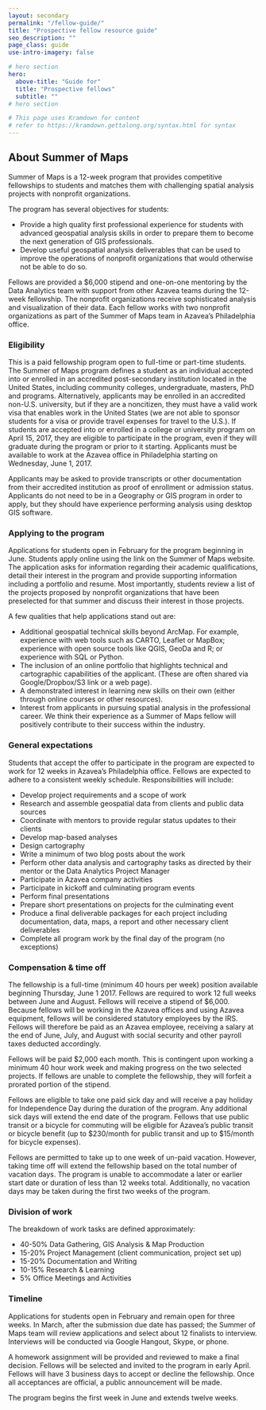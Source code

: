 ```yaml
---
layout: secondary
permalink: "/fellow-guide/"
title: "Prospective fellow resource guide"
seo_description: ""
page_class: guide
use-intro-imagery: false

# hero section
hero:
  above-title: "Guide for"
  title: "Prospective fellows"
  subtitle: ""
# hero section

# This page uses Kramdown for content
# refer to https://kramdown.gettalong.org/syntax.html for syntax
---
```


## About Summer of Maps
Summer of Maps is a 12-week program that provides competitive fellowships to students and matches them with challenging spatial analysis projects with nonprofit organizations.

The program has several objectives for students:
- Provide a high quality first professional experience for students with advanced geospatial analysis skills in order to prepare them to become the next generation of GIS professionals.
- Develop useful geospatial analysis deliverables that can be used to improve the operations of nonprofit organizations that would otherwise not be able to do so. 

Fellows are provided a $6,000 stipend and one-on-one mentoring by the Data Analytics team with support from other Azavea teams during the 12-week fellowship. The nonprofit organizations receive sophisticated analysis and visualization of their data. Each fellow works with two nonprofit organizations as part of the Summer of Maps team in Azavea’s Philadelphia office.

### Eligibility 
This is a paid fellowship program open to full-time or part-time students. The Summer of Maps program defines a student as an individual accepted into or enrolled in an accredited post-secondary institution located in the United States, including community colleges, undergraduate, masters, PhD and programs. Alternatively, applicants may be enrolled in an accredited non-U.S. university, but if they are a noncitizen, they must have a valid work visa that enables work in the United States (we are not able to sponsor students for a visa or provide travel expenses for travel to the U.S.). If students are accepted into or enrolled in a college or university program on April 15, 2017, they are eligible to participate in the program, even if they will graduate during the program or prior to it starting. Applicants must be available to work at the Azavea office in Philadelphia starting on Wednesday, June 1, 2017.

Applicants may be asked to provide transcripts or other documentation from their accredited institution as proof of enrollment or admission status. Applicants do not need to be in a Geography or GIS program in order to apply, but they should have experience performing analysis using desktop GIS software.

### Applying to the program
Applications for students open in February for the program beginning in June. Students apply online using the link on the Summer of Maps website. The application asks for information regarding their academic qualifications, detail their interest in the program and provide supporting information including a portfolio and resume. Most importantly, students review a list of the projects proposed by nonprofit organizations that have been preselected for that summer and discuss their interest in those projects.

A few qualities that help applications stand out are:
- Additional geospatial technical skills beyond ArcMap. For example, experience with web tools such as CARTO, Leaflet or MapBox; experience with open source tools like QGIS, GeoDa and R; or experience with SQL or Python.
- The inclusion of an online portfolio that highlights technical and cartographic capabilities of the applicant. (These are often shared via Google/Dropbox/S3 link or a web page).
- A demonstrated interest in learning new skills on their own (either through online courses or other resources).
- Interest from applicants in pursuing spatial analysis in the professional career. We think their experience as a Summer of Maps fellow will positively contribute to their success within the industry.

### General expectations
Students that accept the offer to participate in the program are expected to work for 12 weeks in Azavea’s Philadelphia office. Fellows are expected to adhere to a consistent weekly schedule. Responsibilities will include:
- Develop project requirements and a scope of work
- Research and assemble geospatial data from clients and public data sources
- Coordinate with mentors to provide regular status updates to their clients
- Develop map-based analyses
- Design cartography
- Write a minimum of two blog posts about the work
- Perform other data analysis and cartography tasks as directed by their mentor or the Data
Analytics Project Manager
- Participate in Azavea company activities
- Participate in kickoff and culminating program events
- Perform final presentations
- Prepare short presentations on projects for the culminating event
- Produce a final deliverable packages for each project including documentation, data, maps, a
report and other necessary client deliverables
- Complete all program work by the final day of the program (no exceptions)

### Compensation & time off
The fellowship is a full-time (minimum 40 hours per week) position available beginning Thursday, June 1 2017. Fellows are required to work 12 full weeks between June and August. Fellows will receive a stipend of $6,000. Because fellows will be working in the Azavea offices and using Azavea equipment, fellows will be considered statutory employees by the IRS. Fellows will therefore be paid as an Azavea employee, receiving a salary at the end of June, July, and August with social security and other payroll taxes deducted accordingly.

Fellows will be paid $2,000 each month. This is contingent upon working a minimum 40 hour work week and making progress on the two selected projects. If fellows are unable to complete the fellowship, they will forfeit a prorated portion of the stipend.

Fellows are eligible to take one paid sick day and will receive a pay holiday for Independence Day during
the duration of the program. Any additional sick days will extend the end date of the program. Fellows
that use public transit or a bicycle for commuting will be eligible for Azavea’s public transit or bicycle
benefit (up to $230/month for public transit and up to $15/month for bicycle expenses). 

Fellows are permitted to take up to one week of un-paid vacation. However, taking time off will extend
the fellowship based on the total number of vacation days. The program is unable to accommodate a
later or earlier start date or duration of less than 12 weeks total. Additionally, no vacation days may be
taken during the first two weeks of the program. 

### Division of work
The breakdown of work tasks are defined approximately:
- 40-50% Data Gathering, GIS Analysis & Map Production
- 15-20% Project Management (client communication, project set up)
- 15-20% Documentation and Writing
- 10-15% Research & Learning
- 5% Office Meetings and Activities

### Timeline
Applications for students open in February and remain open for three weeks. In March, after the submission due date has passed; the Summer of Maps team will review applications and select about 12 finalists to interview. Interviews will be conducted via Google Hangout, Skype, or phone.

A homework assignment will be provided and reviewed to make a final decision. Fellows will be selected and invited to the program in early April. Fellows will have 3 business days to accept or decline the fellowship. Once all acceptances are official, a public announcement will be made.

The program begins the first week in June and extends twelve weeks.